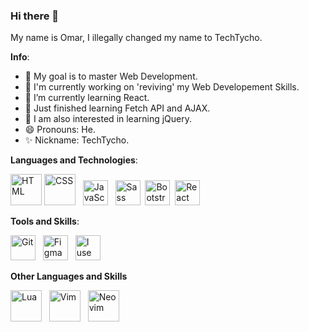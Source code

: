 ### Hi there 👋

My name is Omar, I illegally changed my name to TechTycho.

**Info**:
- 🔭 My goal is to master Web Development.
- 🔨 I'm currently working on 'reviving' my Web Developement Skills.
- 🌱 I’m currently learning React.
- 📜 Just finished learning Fetch API and AJAX.
- 📝 I am also interested in learning jQuery.
- 😄 Pronouns: He.
- ✨ Nickname: TechTycho.

**Languages and Technologies**:

<img src="https://upload.wikimedia.org/wikipedia/commons/thumb/6/61/HTML5_logo_and_wordmark.svg/1200px-HTML5_logo_and_wordmark.svg.png" height="50" title="HTML" /> <img src="https://upload.wikimedia.org/wikipedia/commons/thumb/d/d5/CSS3_logo_and_wordmark.svg/1200px-CSS3_logo_and_wordmark.svg.png" height="50" title="CSS" /> &nbsp; <img src="https://upload.wikimedia.org/wikipedia/commons/thumb/9/99/Unofficial_JavaScript_logo_2.svg/800px-Unofficial_JavaScript_logo_2.svg.png" height="40" title="JavaScript" /> &nbsp; <img src="https://upload.wikimedia.org/wikipedia/commons/thumb/9/96/Sass_Logo_Color.svg/1200px-Sass_Logo_Color.svg.png" height="40" title="Sass" /> &nbsp;<img src="https://upload.wikimedia.org/wikipedia/commons/thumb/b/b2/Bootstrap_logo.svg/800px-Bootstrap_logo.svg.png" height="40" title="Bootstrap" /> &nbsp;<img src="https://upload.wikimedia.org/wikipedia/commons/thumb/a/a7/React-icon.svg/2300px-React-icon.svg.png" height="40" title="React" />

**Tools and Skills**:

<img src="https://avatars.githubusercontent.com/u/18133?s=200&v=4" height="40" title="Git" /> &nbsp; <img src="https://upload.wikimedia.org/wikipedia/commons/thumb/3/33/Figma-logo.svg/1200px-Figma-logo.svg.png" height="40" title="Figma" /> &nbsp; <img src="https://upload.wikimedia.org/wikipedia/commons/thumb/3/35/Tux.svg/640px-Tux.svg.png" height="40" title="I use Arch BTW" />

**Other Languages and Skills**

<img src="https://upload.wikimedia.org/wikipedia/commons/thumb/c/cf/Lua-Logo.svg/1200px-Lua-Logo.svg.png" height="50" title="Lua" /> &nbsp; <img src="https://upload.wikimedia.org/wikipedia/commons/thumb/9/9f/Vimlogo.svg/1200px-Vimlogo.svg.png" height="50" title="Vim" /> &nbsp; <img
src="https://upload.wikimedia.org/wikipedia/commons/thumb/3/3a/Neovim-mark.svg/1680px-Neovim-mark.svg.png" height="50" title="Neovim" />
